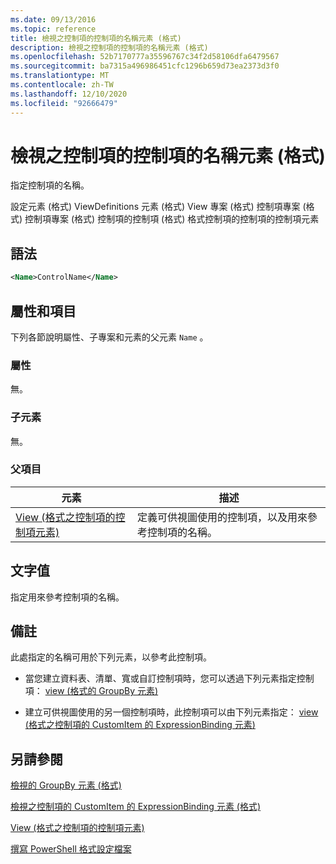 ```yaml
---
ms.date: 09/13/2016
ms.topic: reference
title: 檢視之控制項的控制項的名稱元素 (格式)
description: 檢視之控制項的控制項的名稱元素 (格式)
ms.openlocfilehash: 52b7170777a35596767c34f2d58106dfa6479567
ms.sourcegitcommit: ba7315a496986451cfc1296b659d73ea2373d3f0
ms.translationtype: MT
ms.contentlocale: zh-TW
ms.lasthandoff: 12/10/2020
ms.locfileid: "92666479"
---
```

# <a name="name-element-for-control-for-controls-for-view-format"></a>檢視之控制項的控制項的名稱元素 (格式)

指定控制項的名稱。

設定元素 (格式) ViewDefinitions 元素 (格式) View 專案 (格式) 控制項專案 (格式) 控制項專案 (格式) 控制項的控制項 (格式) 格式控制項的控制項的控制項元素

## <a name="syntax"></a>語法

```xml
<Name>ControlName</Name>
```

## <a name="attributes-and-elements"></a>屬性和項目

下列各節說明屬性、子專案和元素的父元素 `Name` 。

### <a name="attributes"></a>屬性

無。

### <a name="child-elements"></a>子元素

無。

### <a name="parent-elements"></a>父項目

|元素|描述|
|-------------|-----------------|
|[View (格式之控制項的控制項元素) ](./control-element-for-controls-for-view-format.md)|定義可供視圖使用的控制項，以及用來參考控制項的名稱。|

## <a name="text-value"></a>文字值

指定用來參考控制項的名稱。

## <a name="remarks"></a>備註

此處指定的名稱可用於下列元素，以參考此控制項。

- 當您建立資料表、清單、寬或自訂控制項時，您可以透過下列元素指定控制項： [view (格式的 GroupBy 元素) ](./groupby-element-for-view-format.md)

- 建立可供視圖使用的另一個控制項時，此控制項可以由下列元素指定： [view (格式之控制項的 CustomItem 的 ExpressionBinding 元素) ](./expressionbinding-element-for-customitem-for-controls-for-view-format.md)

## <a name="see-also"></a>另請參閱

[檢視的 GroupBy 元素 (格式)](./groupby-element-for-view-format.md)

[檢視之控制項的 CustomItem 的 ExpressionBinding 元素 (格式)](./expressionbinding-element-for-customitem-for-controls-for-view-format.md)

[View (格式之控制項的控制項元素) ](./control-element-for-controls-for-view-format.md)

[撰寫 PowerShell 格式設定檔案](./writing-a-powershell-formatting-file.md)
